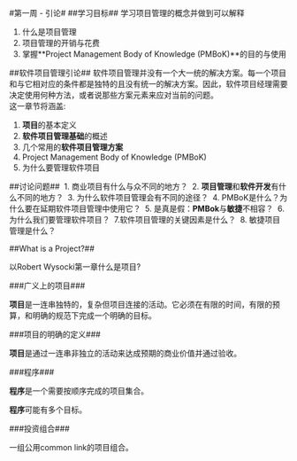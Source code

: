 #第一周 - 引论#
##学习目标##
学习项目管理的概念并做到可以解释  
1. 什么是项目管理
2. 项目管理的开销与花费
3. 掌握**Project Management Body of Knowledge (PMBoK)**的目的与使用

##软件项目管理引论##
软件项目管理并没有一个大一统的解决方案。每一个项目和与它相对应的条件都是独特的且没有统一的解决方案。因此，软件项目经理需要决定使用何种方法，或者说那些方案元素来应对当前的问题。  
这一章节将涵盖:  
  1. **项目**的基本定义
  2. **软件项目管理基础**的概述
  3. 几个常用的**软件项目管理方案**
  4. Project Management Body of Knowledge (PMBoK)
  5. 为什么要管理软件项目

##讨论问题##
  1. 商业项目有什么与众不同的地方？
  2. **项目管理**和**软件开发**有什么不同的地方？
  3. 为什么软件项目管理会有不同的途径？
  4. PMBoK是什么？为什么要在延期软件项目管理中使用它？
  5. 是真是假：**PMBok**与**敏捷**不相容？
  6. 为什么我们要管理软件项目？
  7.软件项目管理的关键因素是什么？
  8. 敏捷项目管理是什么？

##What is a Project?##

以Robert Wysocki第一章什么是项目?

###广义上的项目###

**项目**是一连串独特的，复杂但项目连接的活动。它必须在有限的时间，有限的预算，和明确的规范下完成一个明确的目标。

###项目的明确的定义###

**项目**是通过一连串非独立的活动来达成预期的商业价值并通过验收。

###程序###

**程序**是一个需要按顺序完成的项目集合。

**程序**可能有多个目标。

###投资组合###

一组公用common link的项目组合。
